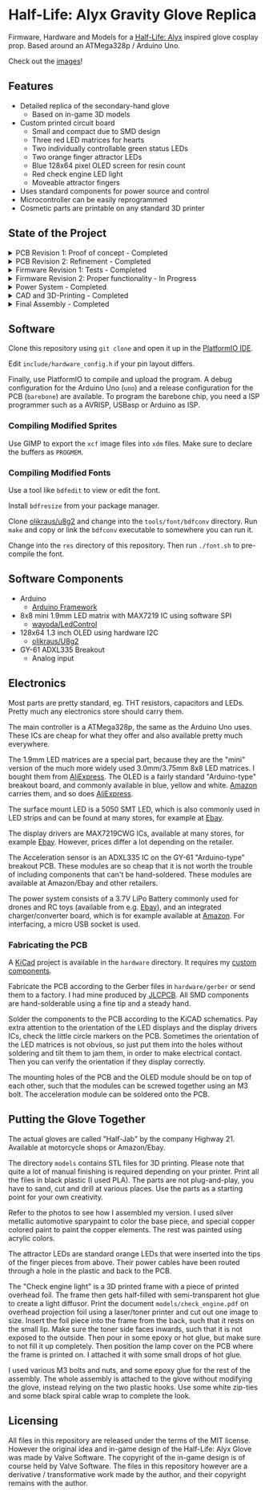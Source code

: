 # Half-Life: Alyx Gravity Glove Replica
Firmware, Hardware and Models for a [Half-Life: Alyx](https://store.steampowered.com/app/546560/HalfLife_Alyx/) inspired glove cosplay prop. Based around an ATMega328p / Arduino Uno.

Check out the [images](https://github.com/StarGate01/hl-alyx-glove/tree/master/images)!

## Features

 - Detailed replica of the secondary-hand glove
   - Based on in-game 3D models
 - Custom printed circuit board
   - Small and compact due to SMD design
   - Three red LED matrices for hearts
   - Two individually controllable green status LEDs
   - Two orange finger attractor LEDs
   - Blue 128x64 pixel OLED screen for resin count
   - Red check engine LED light 
   - Moveable attractor fingers
 - Uses standard components for power source and control
 - Microcontroller can be easily reprogrammed
 - Cosmetic parts are printable on any standard 3D printer

## State of the Project

<details>
  <summary>PCB Revision 1: Proof of concept - Completed</summary>

  - [x] OLED rendering of resin count and sprite
  - [x] Display animations on 3 LED matrices
  - [x] Drive 2 green status LEDs
  - [x] Drive check engine LED
  - [x] Evaluate barebone IC
  - [x] Evaluate display drivers
  - [x] Manufacture board
  - [x] Validate board

</details>
 
<details>
  <summary>PCB Revision 2: Refinement - Completed</summary>

  - [x] Add buttons
  - [x] Add 0.1uF caps to driver ICs
  - [x] Larger power traces
  - [x] Re-think trace width in general
  - [x] Properly lay out mounting holes
  - [x] Optimize VCC trace
  - [x] Move OLED connector
  - [x] Optimize board size
  - [x] Think about inertial measurement unit
  - [x] Drive decorative yellow LEDs
  - [x] Improve ground plane stitching
  - [x] Add source info to silkscreen
  - [x] Add component orientation to  silkscreen
  - [x] Evaluate acceleration sensor
  - [x] Manufacture board
  - [x] Validate board

</details>

<details>
  <summary>Firmware Revision 1: Tests - Completed</summary>

  - [x] Test sensor
  - [x] Display resin count
  - [x] Display blinking hearts
  - [x] Flash LEDs
  - [x] Read buttons

</details>

<details>
  <summary>Firmware Revision 2: Proper functionality - In Progress</summary>

  - [ ] Wrist flick detection
  - [ ] State management w/ buttons
  - [x] Aux LED control
  - [ ] Adjustable amount of hearts

</details>

<details>
  <summary>Power System - Completed</summary>

  - [x] Battery selection
  - [x] Charging management
  - [x] Verify power system

</details>

<details>
  <summary>CAD and 3D-Printing - Completed</summary>

  - [x] Acquire gloves
  - [x] Export models from game
  - [x] Design decorative parts
  - [x] Adapt decorative parts to 3D-Printing
  - [x] Think about paint and mounting
  - [x] Design battery holder
  - [x] Design PCB mount
  - [x] Mount to glove

</details>

<details>
  <summary>Final Assembly - Completed</summary>

  - [x] Proper paintjob
  - [x] Paint copper elements and add wires
  - [x] LED mounting

</details>

## Software

Clone this repository using `git clone` and open it up in the [PlatformIO IDE](https://platformio.org/).

Edit `include/hardware_config.h` if your pin layout differs.

Finally, use PlatformIO to compile and upload the program. A debug configuration for the Arduino Uno (`uno`) and a release configuration for the PCB (`barebone`) are available. To program the barebone chip, you need a ISP programmer such as a AVRISP, USBasp or Arduino as ISP.

### Compiling Modified Sprites

Use GIMP to export the `xcf` image files into `xdm` files. Make sure to declare the buffers as `PROGMEM`.

### Compiling Modified Fonts

Use a tool like `bdfedit` to view or edit the font.

Install `bdfresize` from your package manager.

Clone [olikraus/u8g2](https://github.com/olikraus/u8g2) and change into the `tools/font/bdfconv` directory. Run `make` and copy or link the `bdfconv` executable to somewhere you can run it.

Change into the `res` directory of this repository. Then run `./font.sh` to pre-compile the font.

## Software Components

 - Arduino
   - [Arduino Framework](https://www.arduino.cc/)
 - 8x8 mini 1.9mm LED matrix with MAX7219 IC using software SPI
   - [wayoda/LedControl](https://platformio.org/lib/show/914/LedControl)
 - 128x64 1.3 inch OLED using hardware I2C
   - [olikraus/U8g2](https://platformio.org/lib/show/942/U8g2)
 - GY-61 ADXL335 Breakout
   - Analog input

## Electronics

Most parts are pretty standard, eg. THT resistors, capacitors and LEDs. Pretty much any electronics store should carry them.

The main controller is a ATMega328p, the same as the Arduino Uno uses. These ICs are cheap for what they offer and also available pretty much everywhere.

The 1.9mm LED matrices are a special part, because they are the "mini" version of the much more widely used 3.0mm/3.75mm 8x8 LED matrices. I bought them from [AliExpress](https://de.aliexpress.com/item/4000931195417.html). The OLED is a fairly standard "Arduino-type" breakout board, and commonly available in blue, yellow and white. [Amazon](https://www.amazon.com/gp/product/B07D9G11DZ) carries them, and so does [AliExpress](https://de.aliexpress.com/item/1005001355009919.html). 

The surface mount LED is a 5050 SMT LED, which is also commonly used in LED strips and can be found at many stores, for example at [Ebay](https://www.ebay.com/itm/LED-Light-SMD-SMT-0603-0805-1206-7030-3020-5730-5050-3528-335-Super-bright/302940504403).

The display drivers are MAX7219CWG ICs, available at many stores, for example [Ebay](https://www.ebay.com/itm/10-St%C3%BCcke-Maxim-MAX7219CWG-SOP-24-Led-Display-Driver-New-Ic-ln/332191432560). However, prices differ a lot depending on the retailer.

The Acceleration sensor is an ADXL335 IC on the GY-61 "Arduino-type" breakout PCB. These modules are so cheap that it is not worth the trouble of including components that can't be hand-soldered. These modules are available at Amazon/Ebay and other retailers.

The power system consists of a 3.7V LiPo Battery commonly used for drones and RC toys (available from e.g. [Ebay](https://www.ebay.com/itm/151372678869)), and an integrated charger/converter board, which is for example available at [Amazon](https://www.amazon.de/gp/product/B07QHTK791). For interfacing, a micro USB socket is used.

### Fabricating the PCB

A [KiCad](https://kicad.org/) project is available in the `hardware` directory. It requires my [custom components](https://github.com/StarGate01/KiCadLibs).

Fabricate the PCB according to the Gerber files in `hardware/gerber` or send them to a factory. I had mine produced by [JLCPCB](https://jlcpcb.com/). All SMD components are hand-solderable using a fine tip and a steady hand.

Solder the components to the PCB according to the KiCAD schematics. Pay extra attention to the orientation of the LED displays and the display drivers ICs, check the little circle markers on the PCB. Sometimes the orientation of the LED matrices is not obvious, so just put them into the holes without soldering and tilt them to jam them, in order to make electrical contact. Then you can verify the orientation if they display correctly.

The mounting holes of the PCB and the OLED module should be on top of each other, such that the modules can be screwed together using an M3 bolt. The acceleration module can be soldered onto the PCB.

## Putting the Glove Together

The actual gloves are called "Half-Jab" by the company Highway 21. Available at motorcycle shops or Amazon/Ebay.

The directory `models` contains STL files for 3D printing. Please note that quite a lot of manual finishing is required depending on your printer. Print all the files in black plastic (I used PLA). The parts are not plug-and-play, you have to sand, cut and drill at various places. Use the parts as a starting point for your own creativity.

Refer to the photos to see how I assembled my version. I used silver metallic automotive sparypaint to color the base piece, and special copper colored paint to paint the copper elements. The rest was painted using acrylic colors.

The attractor LEDs are standard orange LEDs that were inserted into the tips of the finger pieces from above. Their power cables have been routed through a hole in the plastic and back to the PCB.

The "Check engine light" is a 3D printed frame with a piece of printed overhead foil. The frame then gets half-filled with semi-transparent hot glue to create a light diffusor. Print the document `models/check_engine.pdf` on overhead projection foil using a laser/toner printer and cut out one image to size. Insert the foil piece into the frame from the back, such that it rests on the small lip. Make sure the toner side faces inwards, such that it is not exposed to the outside. Then pour in some epoxy or hot glue, but make sure to not fill it up completely. Then position the lamp cover on the PCB where the frame is printed on. I attached it with some small drops of hot glue.

I used various M3 bolts and nuts, and some epoxy glue for the rest of the assembly. The whole assembly is attached to the glove without modifying the glove, instead relying on the two plastic hooks. Use some white zip-ties and some black spiral cable wrap to complete the look.

## Licensing

All files in this repository are released under the terms of the MIT license. However the original idea and in-game design of the Half-Life: Alyx Glove was made by Valve Software. The copyright of the in-game design is of course held by Valve Software. The files in this repository however are a derivative / transformative work made by the author, and their copyright remains with the author.
